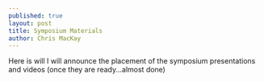 ```yaml
---
published: true
layout: post
title: Symposium Materials
author: Chris MacKay
---
```


Here is will I will announce the placement of the symposium presentations and videos (once they are ready...almost done)
